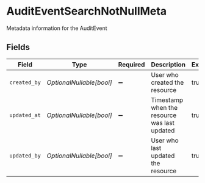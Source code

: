 # AuditEventSearchNotNullMeta

Metadata information for the AuditEvent


## Fields

| Field                                        | Type                                         | Required                                     | Description                                  | Example                                      |
| -------------------------------------------- | -------------------------------------------- | -------------------------------------------- | -------------------------------------------- | -------------------------------------------- |
| `created_by`                                 | *OptionalNullable[bool]*                     | :heavy_minus_sign:                           | User who created the resource                | true                                         |
| `updated_at`                                 | *OptionalNullable[bool]*                     | :heavy_minus_sign:                           | Timestamp when the resource was last updated | true                                         |
| `updated_by`                                 | *OptionalNullable[bool]*                     | :heavy_minus_sign:                           | User who last updated the resource           | true                                         |